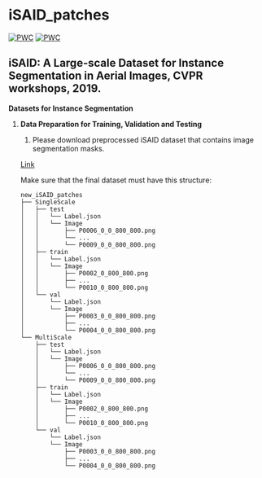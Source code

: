 # iSAID_patches

[![PWC](https://img.shields.io/endpoint.svg?url=https://paperswithcode.com/badge/isaid-a-large-scale-dataset-for-instance/object-detection-on-isaid)](https://paperswithcode.com/sota/object-detection-on-isaid?p=isaid-a-large-scale-dataset-for-instance)
[![PWC](https://img.shields.io/endpoint.svg?url=https://paperswithcode.com/badge/isaid-a-large-scale-dataset-for-instance/instance-segmentation-on-isaid)](https://paperswithcode.com/sota/instance-segmentation-on-isaid?p=isaid-a-large-scale-dataset-for-instance)

## iSAID: A Large-scale Dataset for Instance Segmentation in Aerial Images, CVPR workshops, 2019.

**Datasets for Instance Segmentation**

1.  **Data Preparation for Training, Validation and Testing**
    1. Please download preprocessed iSAID dataset that contains image segmentation masks.

    [Link](https://cnu365-my.sharepoint.com/:f:/g/personal/minjin03133_o_cnu_ac_kr/Ev27hOinbnNLhJvfQnCkjdMBlOKRwrWVnu3VYxh-LhHXMw?e=gO3hx5)
    
    
    Make sure that the final dataset must have this structure:

    ```
    new_iSAID_patches
    ├── SingleScale
    │   ├── test
    │   │   └── Label.json
    │   │   └── Image
    │   │       ├── P0006_0_0_800_800.png
    │   │       └── ...
    │   │       └── P0009_0_0_800_800.png
    │   ├── train
    │   │   └── Label.json
    │   │   └── Image
    │   │       ├── P0002_0_800_800.png
    │   │       ├── ...
    │   │       └── P0010_0_800_800.png
    │   └── val
    │       └── Label.json
    │       └── Image
    │           ├── P0003_0_0_800_800.png
    │           ├── ...
    │           └── P0004_0_0_800_800.png
    └── MultiScale
        ├── test
        │   └── Label.json
        │   └── Image
        │       ├── P0006_0_0_800_800.png
        │       └── ...
        │       └── P0009_0_0_800_800.png
        ├── train
        │   └── Label.json
        │   └── Image
        │       ├── P0002_0_800_800.png
        │       ├── ...
        │       └── P0010_0_800_800.png
        └── val
            └── Label.json
            └── Image
                ├── P0003_0_0_800_800.png
                ├── ...
                └── P0004_0_0_800_800.png
    ```
